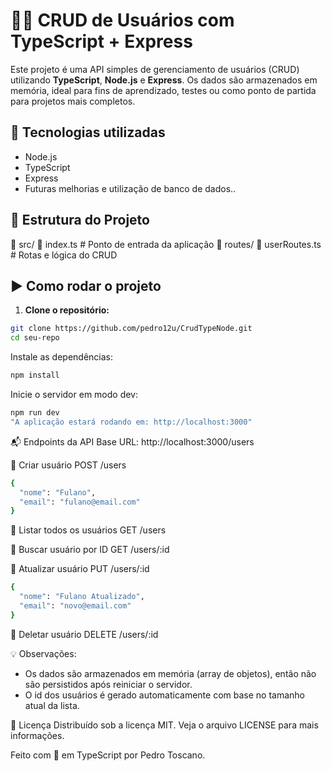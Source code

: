 # 🧑‍💻 CRUD de Usuários com TypeScript + Express
Este projeto é uma API simples de gerenciamento de usuários (CRUD) utilizando **TypeScript**, **Node.js** e **Express**. Os dados são armazenados em memória, ideal para fins de aprendizado, testes ou como ponto de partida para projetos mais completos.

## 🚀 Tecnologias utilizadas
- Node.js
- TypeScript
- Express
- Futuras melhorias e utilização de banco de dados..

## 📂 Estrutura do Projeto
📁 src/
  📄 index.ts       # Ponto de entrada da aplicação
  📁 routes/
    📄 userRoutes.ts   # Rotas e lógica do CRUD
    
## ▶️ Como rodar o projeto
1. **Clone o repositório:**
```bash
git clone https://github.com/pedro12u/CrudTypeNode.git
cd seu-repo
```
Instale as dependências:
```bash
npm install
```
Inicie o servidor em modo dev:
```bash
npm run dev
"A aplicação estará rodando em: http://localhost:3000"
```
📬 Endpoints da API
Base URL: http://localhost:3000/users

🔹 Criar usuário
POST /users
```bash
{
  "nome": "Fulano",
  "email": "fulano@email.com"
}
```
🔹 Listar todos os usuários
GET /users

🔹 Buscar usuário por ID
GET /users/:id

🔹 Atualizar usuário
PUT /users/:id
```bash
{
  "nome": "Fulano Atualizado",
  "email": "novo@email.com"
}
```
🔹 Deletar usuário
DELETE /users/:id

💡 Observações:
- Os dados são armazenados em memória (array de objetos), então não são persistidos após reiniciar o servidor.
- O id dos usuários é gerado automaticamente com base no tamanho atual da lista.

📄 Licença
Distribuído sob a licença MIT. Veja o arquivo LICENSE para mais informações.

Feito com 💙 em TypeScript por Pedro Toscano.

